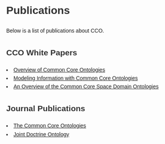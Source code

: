 <!DOCTYPE html>
<html lang="en">
<head>
    <meta charset="UTF-8">
    <meta name="viewport" content="width=device-width, initial-scale=1.0">
    <title>Publications</title>
    <style>
        body {
            font-family: Arial, sans-serif;
            line-height: 1.6;
            margin: 0px;
        }
        h1, h2, h3 {
            color: #333;
        }
        p {
            margin-bottom: 15px;
        }
    </style>
</head>
<body>
    <h1>Publications</h1>
    <p>
        Below is a list of publications about CCO.
    </p>
    <h2>CCO White Papers</h2>
      <li><a href="https://www.nist.gov/system/files/documents/2021/10/14/nist-ai-rfi-cubrc_inc_004.pdf" class="custom-color">Overview of Common Core Ontologies</a></li>
      <li><a href="https://www.nist.gov/system/files/documents/2021/10/14/nist-ai-rfi-cubrc_inc_003.pdf" class="custom-color">Modeling Information with Common Core Ontologies</a></li>
      <li><a href="https://philarchive.org/archive/COXTSD-2" class="custom-color">An Overview of the Common Core Space Domain Ontologies</a></li>
    <h2>Journal Publications</h2>
      <li><a href="https://www.utwente.nl/en/eemcs/fois2024/resources/papers/jensen-et-al-the-common-core-ontologies.pdf" class="custom-color">The Common Core Ontologies</a></li>
      <li><a href="https://philpapers.org/archive/MORJDO.pdf" class="custom-color">Joint Doctrine Ontology</a></li> 
</body>
</html>




